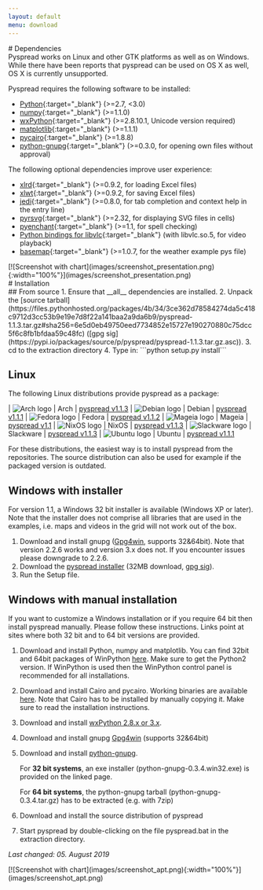 ```yaml
---
layout: default
menu: download
---
```


<div markdown="1" class="w3-container">
<div markdown="1" class="w3-col l2 m2 s12">
# Dependencies 
</div>
<div markdown="1" class="w3-col l6 m6 s12">
Pyspread works on Linux and other GTK platforms as well as on Windows.
While there have been reports that pyspread can be used on OS X as well,
OS X is currently unsupported.

Pyspread requires the following software to be installed:
* [Python](https://www.python.org){:target="_blank"} (&gt;=2.7, &lt;3.0)
* [numpy](https://www.numpy.org){:target="_blank"} (&gt;=1.1.0)
* [wxPython](https://www.wxpython.org){:target="_blank"} (&gt;=2.8.10.1, Unicode version required)
* [matplotlib](https://matplotlib.org){:target="_blank"} (&gt;=1.1.1)
* [pycairo](https://cairographics.org/pycairo){:target="_blank"} (&gt;=1.8.8)
* [python-gnupg](http://code.google.com/p/python-gnupg){:target="_blank"} (&gt;=0.3.0, for opening own files without approval)

The following optional dependencies improve user experience:
* [xlrd](http://www.python-excel.org){:target="_blank"} (&gt;=0.9.2, for loading Excel files)
* [xlwt](http://www.python-excel.org){:target="_blank"} (&gt;=0.9.2, for saving Excel files)
* [jedi](https://pypi.python.org/pypi/jedi){:target="_blank"} (&gt;=0.8.0, for tab completion and context help in the entry line)
* [pyrsvg](https://cairographics.org/download){:target="_blank"} (&gt;=2.32, for displaying SVG files in cells)
* [pyenchant](https://pypi.org/project/pyenchant){:target="_blank"} (&gt;=1.1, for spell checking)
* [Python bindings for libvlc](https://wiki.videolan.org/Python_bindings){:target="_blank"} (with libvlc.so.5, for video playback)
* [basemap](https://matplotlib.org/basemap){:target="_blank"} (&gt;=1.0.7, for the weather example pys file)
</div>
<div markdown="1" class="w3-col l4 m4 s12">
[![Screenshot with chart](images/screenshot_presentation.png){:width="100%"}](images/screenshot_presentation.png)
</div>
</div>

<div markdown="1" class="w3-container">
<div markdown="1" class="w3-col l2 m2 s12">
# Installation
</div>
<div markdown="1" class="w3-col l6 m6 s12">
## From source
1. Ensure that __all__ dependencies are installed.
2. Unpack the [source tarball](https://files.pythonhosted.org/packages/4b/34/3ce362d78584274da5c418c9712d3cc53b9e19e7d8f22a141baa2a9da6b9/pyspread-1.1.3.tar.gz#sha256=6e5d0eb49750eed7734852e15727e190270880c75dcc5f6c8fb1bfdaa59c48fc)
   ([gpg sig](https://pypi.io/packages/source/p/pyspread/pyspread-1.1.3.tar.gz.asc)).
3. cd to the extraction directory
4. Type in: ```python setup.py install```

## Linux

The following Linux distributions provide pyspread as a package:

| ![Arch logo]({{site.baseurl}}/images/arch-logo-small.png) | Arch | [pyspread v1.1.3](https://aur.archlinux.org/packages/pyspread/)
| ![Debian logo]({{site.baseurl}}/images/debian-logo-small.png) | Debian | [pyspread v1.1.1](https://packages.debian.org/de/sid/pyspread)
| ![Fedora logo]({{site.baseurl}}/images/fedora-logo-small.png) | Fedora | [pyspread v1.1.2](https://fedora.pkgs.org/28/rpm-sphere/pyspread-1.1.2-4.1.noarch.rpm.html)
| ![Mageia logo]({{site.baseurl}}/images/mageia-logo-small.png) | Mageia | [pyspread v1.1](https://madb.mageia.org/package/show/name/pyspread)
| ![NixOS logo]({{site.baseurl}}/images/nixos-hex.png) | NixOS | [pyspread v1.1.3](https://nixos.org/nixos/packages.html#pyspread)
| ![Slackware logo]({{site.baseurl}}/images/slackware-logo-small.png) | Slackware | [pyspread v1.1.3](https://slackbuilds.org/repository/14.2/office/pyspread/)
| ![Ubuntu logo]({{site.baseurl}}/images/ubuntu-logo-small.png) | Ubuntu | [pyspread v1.1.1](https://packages.ubuntu.com/disco/pyspread)

For these distributions, the easiest way is to install
pyspread from the repositories. The source distribution can
also be used for example if the packaged version is outdated.

## Windows with installer

For version 1.1, a Windows 32 bit installer is available (Windows XP or later).
Note that the installer does not comprise all libraries that are used in the examples,
i.e. maps and videos in the grid will not work out of the box.

1. Download and install gnupg ([Gpg4win](https://www.gpg4win.org), supports
   32&amp;64bit). Note that version 2.2.6 works and version 3.x does not. 
   If you encounter issues please downgrade to 2.2.6.
2. Download the [pyspread installer](https://github.com/manns/pyspread/releases/download/v1.1.1/setup_pyspread_1.1.1.exe)
   (32MB download, 
   [gpg sig](https://github.com/manns/pyspread/releases/download/v1.1.1/setup_pyspread_1.1.1.exe.sig)).
3. Run the Setup file.

## Windows with manual installation

If you want to customize a Windows installation or if you require 64 bit then install pyspread manually.
Please follow these instructions. Links point at sites where both 32 bit and to 64 bit versions are provided.
1. Download and install Python, numpy and matplotlib.
   You can find 32bit and 64bit packages of WinPython [here](http://winpython.sourceforge.net).
   Make sure to get the Python2 version.
   If WinPython is used then the WinPython control panel is recommended for all installations.
2. Download and install Cairo and pycairo. Working binaries are available 
   [here](http://www.lfd.uci.edu/%7Egohlke/pythonlibs). 
   Note that Cairo has to be installed by manually copying it. 
   Make sure to read the installation instructions.
3. Download and install [wxPython 2.8.x or 3.x](http://www.wxpython.org/download.php#stable).
4. Download and install gnupg [Gpg4win](https://www.gpg4win.org) (supports
      32&amp;64bit)
5. Download and install
      [python-gnupg](http://pythonhosted.org/python-gnupg/#download).
      
      For **32 bit systems**, an exe installer
      (python-gnupg-0.3.4.win32.exe) is provided on the linked
      page. 
      
      For **64 bit systems**,
      the python-gnupg tarball (python-gnupg-0.3.4.tar.gz) has
      to be extracted (e.g. with 7zip) 
6. Download and install the source distribution of pyspread
7. Start pyspread by double-clicking on the file pyspread.bat in the extraction 
   directory.

*Last changed: 05. August 2019*
</div>
<div markdown="1" class="w3-col l4 m4 s12">
[![Screenshot with chart](images/screenshot_apt.png){:width="100%"}](images/screenshot_apt.png)
</div>





